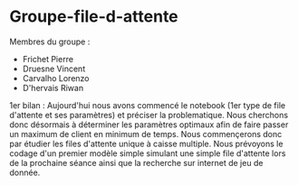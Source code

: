 # Groupe-file-d-attente
Membres du groupe :
- Frichet Pierre
- Druesne Vincent
- Carvalho Lorenzo
- D'hervais Riwan
  
1er bilan : Aujourd'hui nous avons commencé le notebook (1er type de file d'attente et ses paramètres) et préciser la problematique. Nous cherchons donc désormais à déterminer les paramètres optimaux afin de faire passer un maximum de client en minimum de temps. Nous commençerons donc par étudier les files d'attente unique à caisse multiple.
Nous prévoyons le codage d'un premier modèle simple simulant une simple file d'attente lors de la prochaine séance ainsi que la recherche sur internet de jeu de donnée.
